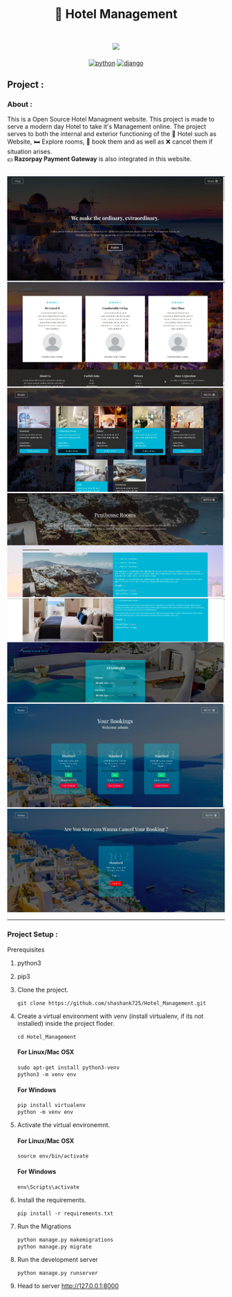 <h1 align="center">🏨 Hotel Management</h1>

<br>
<p align="center">
<img src="https://badges.frapsoft.com/os/v1/open-source.svg?v=103"/> <br><br>
<a href="https://www.python.org/" target="blank"><img align="center" src="http://ForTheBadge.com/images/badges/made-with-python.svg" alt="python"/></a>
<a href="https://www.djangoproject.com/" target="blank"><img align="center" src="https://img.shields.io/badge/Django-092E20?style=for-the-badge&logo=django&logoColor=white" alt="django" height="37" width="90"/></a>
</p>
 
## Project :

### About :
This is a Open Source Hotel Managment website. This project is made to serve a modern day Hotel to take it's Management online.
The project serves to both the internal and exterior functioning of the 🏩 Hotel such as Website, 🛏️ Explore rooms, 📒 book them and as well as ❌ cancel them if situation arises. <br>
💵 **Razorpay Payment Gateway** is also integrated in this website. <br><br>

<img src="https://github.com/shashank725/Hotel_Management/blob/main/system/static/system/home.jpeg" alt="main"/>

<img src="https://github.com/shashank725/Hotel_Management/blob/main/system/static/system/home2.jpeg" alt="main2"/>

<img src="https://github.com/shashank725/Hotel_Management/blob/main/system/static/system/room.jpeg" alt="roomlist"/>

<img src="https://github.com/shashank725/Hotel_Management/blob/main/system/static/system/explore.jpeg" alt="explore"/>

<img src="https://github.com/shashank725/Hotel_Management/blob/main/system/static/system/explore2.jpeg" alt="explore2"/>

<img src="https://github.com/shashank725/Hotel_Management/blob/main/system/static/system/bookings.jpeg" alt="bookings"/>

<img src="https://github.com/shashank725/Hotel_Management/blob/main/system/static/system/cancel.jpeg" alt="cancel"/>

------------

### Project Setup :

Prerequisites
1. python3
2. pip3


3. Clone the project.

    ```shell
    git clone https://github.com/shashank725/Hotel_Management.git
    ```
    

4. Create a virtual environment with venv (install virtualenv, if its not installed) inside the project floder.
  
    ```shell
    cd Hotel_Management
    ```
  
   #### For Linux/Mac OSX
    ```shell
    sudo apt-get install python3-venv
    python3 -m venv env
    ```
  
   #### For Windows
    ```shell
    pip install virtualenv
    python -m venv env
    ```


5. Activate the virtual environemnt.

    #### For Linux/Mac OSX
    ```shell
    source env/bin/activate

    ```

    #### For Windows
    ```shell
    env\Scripts\activate

    ```
   
6. Install the requirements.

    ```shell
    pip install -r requirements.txt
    ```
 
7. Run the Migrations

    ```shell
    python manage.py makemigrations
    python manage.py migrate
    ```

8. Run the development server

    ```
    python manage.py runserver

    ```
9. Head to server http://127.0.0.1:8000

